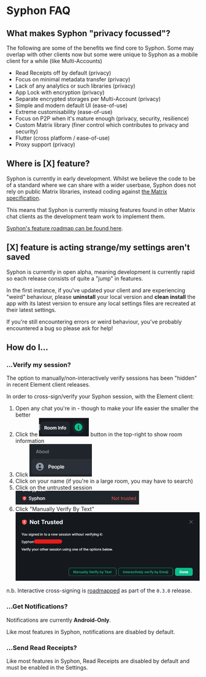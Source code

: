 # Syphon FAQ

## What makes Syphon "privacy focussed"?

The following are some of the benefits we find core to Syphon. Some may overlap with other clients now but some were unique to Syphon as a mobile client for a while (like Multi-Accounts)

- Read Receipts off by default (privacy)
- Focus on minimal metadata transfer (privacy)
- Lack of any analytics or such libraries (privacy)
- App Lock with encryption (privacy)
- Separate encrypted storages per Multi-Account (privacy)
- Simple and modern default UI (ease-of-use)
- Extreme customisability (ease-of-use)
- Focus on P2P when it's mature enough (privacy, security, resilience)
- Custom Matrix library (finer control which contributes to privacy and security)
- Flutter (cross platform / ease-of-use)
- Proxy support (privacy)

## Where is [X] feature?

Syphon is currently in early development. Whilst we believe the code to be of a standard where we can share with a wider userbase, Syphon does not rely on public Matrix libraries, instead coding against [the Matrix specification](https://spec.matrix.org/latest/).
  
This means that Syphon is currently missing features found in other Matrix chat clients as the development team work to implement them.

[Syphon's feature roadmap can be found here](https://syphon.org/roadmap).

## [X] feature is acting strange/my settings aren't saved

Syphon is currently in open alpha, meaning development is currently rapid so each release consists of quite a "jump" in features.
  
In the first instance, if you've updated your client and are experiencing "weird" behaviour, please **uninstall** your local version and **clean install** the app with its latest version to ensure any local settings files are recreated at their latest settings.
  
If you're still encountering errors or weird behaviour, you've probably encountered a bug so please ask for help!

## How do I...

### ...Verify my session?

The option to manually/non-interactively verify sessions has been "hidden" in recent Element client releases.

In order to cross-sign/verify your Syphon session, with the Element client:

1. Open any chat you're in - though to make your life easier the smaller the better
1. Click the ![](images/info.png) button in the top-right to show room information
1. Click ![](images/people.png)
1. Click on your name (if you're in a large room, you may have to search)
1. Click on the untrusted session ![](images/syphon_not_trusted.png)
1. Click "Manually Verify By Text" ![](images/verify.png)

n.b. Interactive cross-signing is [roadmapped](https://syphon.org/roadmap) as part of the `0.3.0` release.

### ...Get Notifications?

Notifications are currently **Android-Only**.
  
Like most features in Syphon, notifications are disabled by default.

### ...Send Read Receipts?

Like most features in Syphon, Read Receipts are disabled by default and must be enabled in the Settings.